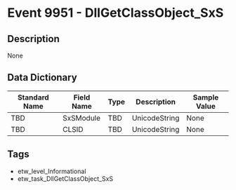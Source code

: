 # Event 9951 - DllGetClassObject_SxS

## Description
None

## Data Dictionary
|Standard Name|Field Name|Type|Description|Sample Value|
|---|---|---|---|---|
|TBD|SxSModule|TBD|UnicodeString|None|None|
|TBD|CLSID|TBD|UnicodeString|None|None|

## Tags
* etw_level_Informational
* etw_task_DllGetClassObject_SxS